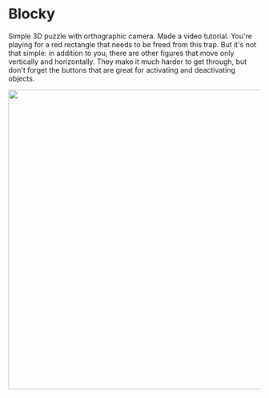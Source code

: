 # Blocky
Simple 3D puzzle with orthographic camera. Made a video tutorial.
You're playing for a red rectangle that needs to be freed from this trap. But it's not that simple: in addition to you, there are other figures that move only vertically and horizontally. They make it much harder to get through, but don't forget the buttons that are great for activating and deactivating objects.

<img src="https://github.com/user-attachments/assets/dc8b5ff4-15a3-42f3-87c0-59a6e8df3c6c" width="600" margin="auto" />
